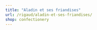 ```yaml
---
title: "Aladin et ses friandises"
url: /rigaud/aladin-et-ses-friandises/
shop: confectionery
---
```

